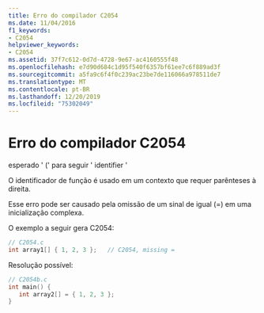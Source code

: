 ```yaml
---
title: Erro do compilador C2054
ms.date: 11/04/2016
f1_keywords:
- C2054
helpviewer_keywords:
- C2054
ms.assetid: 37f7c612-0d7d-4728-9e67-ac4160555f48
ms.openlocfilehash: e7d90d684c1d95f540f6357bf61ee7c6f889ad3f
ms.sourcegitcommit: a5fa9c6f4f0c239ac23be7de116066a978511de7
ms.translationtype: MT
ms.contentlocale: pt-BR
ms.lasthandoff: 12/20/2019
ms.locfileid: "75302049"
---
```

# <a name="compiler-error-c2054"></a>Erro do compilador C2054

esperado ' (' para seguir ' identifier '

O identificador de função é usado em um contexto que requer parênteses à direita.

Esse erro pode ser causado pela omissão de um sinal de igual (=) em uma inicialização complexa.

O exemplo a seguir gera C2054:

```c
// C2054.c
int array1[] { 1, 2, 3 };   // C2054, missing =
```

Resolução possível:

```c
// C2054b.c
int main() {
   int array2[] = { 1, 2, 3 };
}
```
